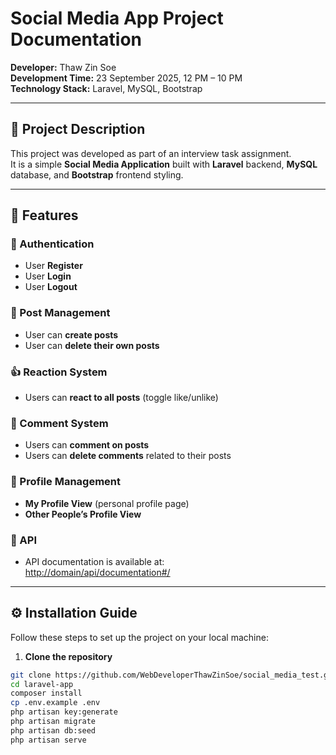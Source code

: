 # Social Media App Project Documentation

**Developer:** Thaw Zin Soe  
**Development Time:** 23 September 2025, 12 PM – 10 PM  
**Technology Stack:** Laravel, MySQL, Bootstrap  

---

## 📌 Project Description
This project was developed as part of an interview task assignment.  
It is a simple **Social Media Application** built with **Laravel** backend, **MySQL** database, and **Bootstrap** frontend styling.

---

## 🚀 Features

### 🔐 Authentication
- User **Register**
- User **Login**
- User **Logout**

### 📝 Post Management
- User can **create posts**
- User can **delete their own posts**

### 👍 Reaction System
- Users can **react to all posts** (toggle like/unlike)

### 💬 Comment System
- Users can **comment on posts**
- Users can **delete comments** related to their posts

### 👤 Profile Management
- **My Profile View** (personal profile page)
- **Other People’s Profile View**

### 📡 API
- API documentation is available at:  
  [http://domain/api/documentation#/](http://domain/api/documentation#/)

---

## ⚙️ Installation Guide

Follow these steps to set up the project on your local machine:

1. **Clone the repository**
```bash
git clone https://github.com/WebDeveloperThawZinSoe/social_media_test.git
cd laravel-app
composer install
cp .env.example .env
php artisan key:generate
php artisan migrate
php artisan db:seed
php artisan serve